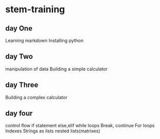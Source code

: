# stem-training
## day One
Learning markdown
Installing python
## day Two
manipulation of data
Building a simple calculator
## day Three
Building a complex calculator
## day four
control flow
if statement
else,elif
while loops
Break, continue
For loops
Indexes
Strings as lists
nested lists(matrixes)
